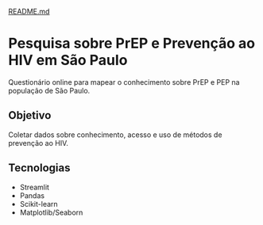 [README.md](https://github.com/user-attachments/files/22370097/README.md)
# Pesquisa sobre PrEP e Prevenção ao HIV em São Paulo

Questionário online para mapear o conhecimento sobre PrEP e PEP na população de São Paulo.

## Objetivo
Coletar dados sobre conhecimento, acesso e uso de métodos de prevenção ao HIV.

## Tecnologias
- Streamlit
- Pandas
- Scikit-learn
- Matplotlib/Seaborn
